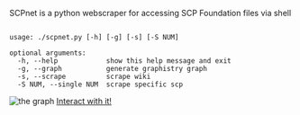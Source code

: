 SCPnet is a python webscraper for accessing SCP Foundation files via shell


```

usage: ./scpnet.py [-h] [-g] [-s] [-S NUM]

optional arguments:
  -h, --help            show this help message and exit
  -g, --graph           generate graphistry graph
  -s, --scrape          scrape wiki
  -S NUM, --single NUM  scrape specific scp

```

![the graph](https://i.imgur.com/FFW6QG0.png)
[Interact with it!](https://hub.graphistry.com/graph/graph.html?dataset=b6d21ebc9ccb4313a41f97960b3dfe83&type=arrow&viztoken=1f3cdb19-a921-4763-a77d-bc43ef71c955&usertag=2951b290-pygraphistry-0.14.1&splashAfter=false&info=true&play=4000&linLog=True&edgeOpacity=0.5&favicon=http%3A%2F%2Fwww.scpwiki.com%2Flocal--favicon%2Ffavicon.gif&dissuadeHubs=True&pageTitle=SCP-crossreferences&session=6b108caef5774c5e9992f099ae87cc54)

